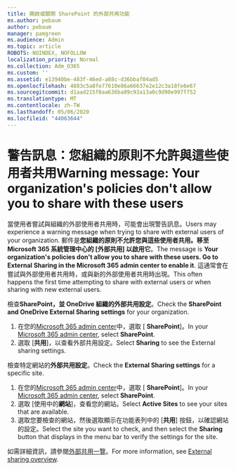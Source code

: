 ```yaml
---
title: 開啟或關閉 SharePoint 的外部共用功能
ms.author: pebaum
author: pebaum
manager: pamgreen
ms.audience: Admin
ms.topic: article
ROBOTS: NOINDEX, NOFOLLOW
localization_priority: Normal
ms.collection: Adm_O365
ms.custom: ''
ms.assetid: e13940be-483f-46ed-a88c-d36bbaf04ad5
ms.openlocfilehash: 4883c5a8fe77610e86a66637e2e12c3a18fe6e67
ms.sourcegitcommit: d1aad215f8aa636ba89c93a13a0c9d90e997f752
ms.translationtype: MT
ms.contentlocale: zh-TW
ms.lasthandoff: 05/06/2020
ms.locfileid: "44063644"
---
```

# <a name="warning-message-your-organizations-policies-dont-allow-you-to-share-with-these-users"></a><span data-ttu-id="b2137-102">警告訊息：您組織的原則不允許與這些使用者共用</span><span class="sxs-lookup"><span data-stu-id="b2137-102">Warning message: Your organization's policies don't allow you to share with these users</span></span>

<span data-ttu-id="b2137-103">當使用者嘗試與組織的外部使用者共用時，可能會出現警告訊息。</span><span class="sxs-lookup"><span data-stu-id="b2137-103">Users may experience a warning message when trying to share with external users of your organization.</span></span> <span data-ttu-id="b2137-104">郵件是**您組織的原則不允許您與這些使用者共用。移至 Microsoft 365 系統管理中心的 [外部共用] 以啟用它**。</span><span class="sxs-lookup"><span data-stu-id="b2137-104">The message is **Your organization's policies don't allow you to share with these users. Go to External Sharing in the Microsoft 365 admin center to enable it**.</span></span> <span data-ttu-id="b2137-105">這通常會在嘗試與外部使用者共用時，或與新的外部使用者共用時出現。</span><span class="sxs-lookup"><span data-stu-id="b2137-105">This often happens the first time attempting to share with external users or when sharing with new external users.</span></span>

<span data-ttu-id="b2137-106">檢查**SharePoint，並 OneDrive 組織的外部共用設定**。</span><span class="sxs-lookup"><span data-stu-id="b2137-106">Check the **SharePoint and OneDrive External Sharing settings** for your organization.</span></span>

1. <span data-ttu-id="b2137-107">在您的[Microsoft 365 admin center](https://admin.microsoft.com/AdminPortal/Home#/homepage">https://admin.microsoft.com/)中，選取 [ **SharePoint**]。</span><span class="sxs-lookup"><span data-stu-id="b2137-107">In your [Microsoft 365 admin center](https://admin.microsoft.com/AdminPortal/Home#/homepage">https://admin.microsoft.com/), select **SharePoint**.</span></span>
3. <span data-ttu-id="b2137-108">選取 [**共用**]，以查看外部共用設定。</span><span class="sxs-lookup"><span data-stu-id="b2137-108">Select **Sharing** to see the External sharing settings.</span></span>

<span data-ttu-id="b2137-109">檢查特定網站的**外部共用設定**。</span><span class="sxs-lookup"><span data-stu-id="b2137-109">Check the **External Sharing settings** for a specific site.</span></span>

1. <span data-ttu-id="b2137-110">在您的[Microsoft 365 admin center](https://admin.microsoft.com/AdminPortal/Home#/homepage">https://admin.microsoft.com/)中，選取 [ **SharePoint**]。</span><span class="sxs-lookup"><span data-stu-id="b2137-110">In your [Microsoft 365 admin center](https://admin.microsoft.com/AdminPortal/Home#/homepage">https://admin.microsoft.com/), select **SharePoint**.</span></span>
2. <span data-ttu-id="b2137-111">選取 [使用中的**網站**]，查看您的網站。</span><span class="sxs-lookup"><span data-stu-id="b2137-111">Select **Active Sites** to see your sites that are available.</span></span>
3. <span data-ttu-id="b2137-112">選取您要檢查的網站，然後選取顯示在功能表列中的 [**共用**] 按鈕，以確認網站的設定。</span><span class="sxs-lookup"><span data-stu-id="b2137-112">Select the site you want to check, and then select the **Sharing** button that displays in the menu bar to verify the settings for the site.</span></span>

<span data-ttu-id="b2137-113">如需詳細資訊，請參閱[外部共用一覽](https://docs.microsoft.com/sharepoint/external-sharing-overview)。</span><span class="sxs-lookup"><span data-stu-id="b2137-113">For more information, see [External sharing overview](https://docs.microsoft.com/sharepoint/external-sharing-overview).</span></span>